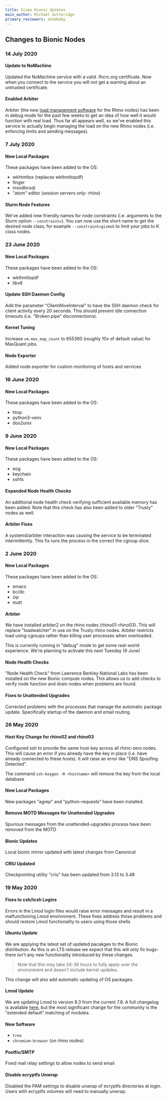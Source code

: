 ```yaml
---
title: Gizmo Bionic Updates
main_author: Michael Gutteridge
primary_reviewers: atombaby
---
```


## Changes to Bionic Nodes

### 14 July 2020

#### Update to NoMachine

Updated the NoMachine service with a valid .fhcrc.org certificate.  Now when you connect to the service you will not get a warning about an untrusted certificate.

#### Enabled Arbiter

Arbiter (the new [load management software](https://sciwiki.fredhutch.org/compdemos/rhino-load-management/) for the Rhino nodes) has been in debug mode for the past few weeks to get an idea of how well it would function with real load.  Thus far all appears well, so we've enabled this service to actually begin managing the load on the new Rhino nodes (i.e. enforcing limits and sending messages).

### 7 July 2020

#### New Local Packages

These packages have been added to the OS:
  - wkhtmltox (replaces wkthmltopdf)
  - finger
  - msodbcsql
  - "atom" editor (session servers only- rhino)

#### Slurm Node Features

We've added new friendly names for node constraints (i.e. arguments to the Slurm option `--constraint=`).  You can now use the short name to get the desired node class, for example `--constraint=gizmok` to limit your jobs to K class nodes.

### 23 June 2020

#### New Local Packages

These packages have been added to the OS:
  - wkthmltopdf
  - libv8

#### Update SSH Daemon Config

Add the parameter "ClientAliveInterval" to have the SSH daemon check for client activity every 20 seconds.  This should prevent idle connection timeouts (i.e. "Broken pipe" disconnections).

#### Kernel Tuning

Increase `vm.max_map_count` to 655360 (roughly 10x of default value) for MaxQuant jobs.

#### Node Exporter

Added node exporter for custom monitoring of hosts and services

### 16 June 2020

#### New Local Packages

These packages have been added to the OS:

 - htop
 - python3-venv
 - dos2unix
 
### 9 June 2020

#### New Local Packages

These packages have been added to the OS:

 - eog
 - keychain
 - sshfs


#### Expanded Node Health Checks

An additional node health check verifying sufficient available memory has been added.  Note that this check has also been added to older "Trusty" nodes as well.

#### Arbiter Fixes

A systemd/arbiter interaction was causing the service to be terminated intermittently.  This fix runs the process in the correct the cgroup slice.

### 2 June 2020

#### New Local Packages

These packages have been added to the OS:

 - emacs
 - bc/dc
 - zip
 - mutt

#### Arbiter

We have installed arbiter2 on the rhino nodes (rhino01-rhino03).  This will replace "loadwatcher" in use on the Trusty rhino nodes.  Arbiter restricts load using cgroups rather than killing user processes when overloaded.

This is currently running in "debug" mode to get some real-world experience.  We're planning to activate this next Tuesday (9 June)

#### Node Health Checks

"Node Health Check" from Lawrence Berkley National Labs has been installed on the new Bionic compute nodes.  This allows us to add checks to verify node function and drain nodes when problems are found.

#### Fixes to Unattended Upgrades

Corrected problems with the processes that manage the automatic package update.  Specifically startup of the daemon and email routing.

### 26 May 2020

#### Host Key Change for rhino02 and rhino03

Configured ssh to provide the same host-key across all rhino-zero nodes. This will cause an error if you already have the key in place (i.e. have already connected to these hosts).  It will raise an error like "DNS Spoofing Detected".

The command `ssh-keygen -R <hostname>` will remove the key from the local database

#### New Local Packages

New packages "agrep" and "python-requests" have been installed.

#### Remove MOTD Messages for Unattended Upgrades

Spurious messages from the unattended-upgrades process have been removed from the MOTD

#### Bionic Updates

Local bionic mirror updated with latest changes from Canonical

#### CRIU Updated

Checkpointing utility "criu" has been updated from 3.13 to 3.48

### 19 May 2020

#### Fixes to csh/tcsh Logins

Errors in the Lmod login files would raise error messages and result in a malfunctioning Lmod environment.  These fixes address those problems and should restore Lmod functionality to users using those shells

#### Ubuntu Update

We are applying the latest set of updated pacakges to the Bionic distribution. As this is an LTS release we expect that this will only fix bugs- there isn't any new functionality introduced by these changes.

> Note that this may take 24-36 hours to fully apply over the environment and doesn't include kernel updates.

This change will also add automatic updating of OS packages.

#### Lmod Update

We are updating Lmod to version 8.3 from the current 7.8.  A full changelog is available [here](https://github.com/TACC/Lmod), but the most significant change for the community is the "extended default" matching of modules.

#### New Software

 - `tree`
 - `chromium-browser` (on rhino nodes)

#### Postfix/SMTP

Fixed mail relay settings to allow nodes to send email

#### Disable ecryptfs Unwrap 

Disabled the PAM settings to disable unwrap of ecryptfs directories at login.  Users with ecryptfs volumes will need to manually unwrap.
